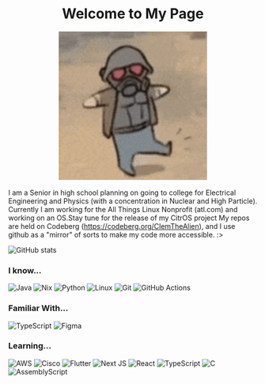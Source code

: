 <div align="center" class="section-heading">
    <h1>
     Welcome to My Page
    </h1>
     <p>
    <img src="/assets/fallout-new-vegas.gif" alt="Courier 6" width = "300" height = "300"/>
     </p>
</div>

I am a Senior in high school planning on going to college for Electrical Engineering and Physics (with a concentration in Nuclear and High Particle). Currently I am working for the All Things Linux Nonprofit (atl.com) and working on an OS.Stay tune for the release of my CitrOS project
My repos are held on Codeberg (https://codeberg.org/ClemTheAlien), and I use github as a "mirror" of sorts to make my code more accessible. :>

![GitHub stats](https://github-readme-stats.vercel.app/api?username=ClemTheAlien&show_icons=true&theme=gruvbox)

### I know...
![Java](https://img.shields.io/badge/java-%23ED8B00.svg?style=for-the-badge&logo=openjdk&logoColor=white)
![Nix](https://img.shields.io/badge/NIX-5277C3.svg?style=for-the-badge&logo=NixOS&logoColor=white)
![Python](https://img.shields.io/badge/python-3670A0?style=for-the-badge&logo=python&logoColor=ffdd54)
![Linux](https://img.shields.io/badge/Linux-FCC624?style=for-the-badge&logo=linux&logoColor=black)
![Git](https://img.shields.io/badge/git-%23F05033.svg?style=for-the-badge&logo=git&logoColor=white)
![GitHub Actions](https://img.shields.io/badge/github%20actions-%232671E5.svg?style=for-the-badge&logo=githubactions&logoColor=white)

### Familiar With...
![TypeScript](https://img.shields.io/badge/typescript-%23007ACC.svg?style=for-the-badge&logo=typescript&logoColor=white)
![Figma](https://img.shields.io/badge/figma-%23F24E1E.svg?style=for-the-badge&logo=figma&logoColor=white)
### Learning...
![AWS](https://img.shields.io/badge/AWS-%23FF9900.svg?style=for-the-badge&logo=amazon-aws&logoColor=white)
![Cisco](https://img.shields.io/badge/cisco-%23049fd9.svg?style=for-the-badge&logo=cisco&logoColor=black)
 ![Flutter](https://img.shields.io/badge/Flutter-%2302569B.svg?style=for-the-badge&logo=Flutter&logoColor=white)
 ![Next JS](https://img.shields.io/badge/Next-black?style=for-the-badge&logo=next.js&logoColor=white)
 ![React](https://img.shields.io/badge/react-%2320232a.svg?style=for-the-badge&logo=react&logoColor=%2361DAFB)
 ![TypeScript](https://img.shields.io/badge/typescript-%23007ACC.svg?style=for-the-badge&logo=typescript&logoColor=white)
 ![C](https://img.shields.io/badge/c-%2300599C.svg?style=for-the-badge&logo=c&logoColor=white)
 ![AssemblyScript](https://img.shields.io/badge/assembly%20script-%23000000.svg?style=for-the-badge&logo=assemblyscript&logoColor=white)
